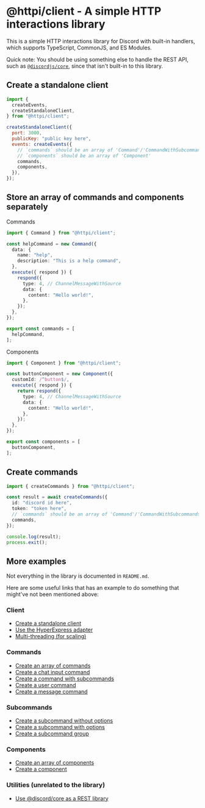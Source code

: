# @httpi/client - A simple HTTP interactions library

This is a simple HTTP interactions library for Discord with built-in handlers, which supports TypeScript, CommonJS, and ES Modules.

Quick note: You should be using something else to handle the REST API, such as [`@discordjs/core`](https://github.com/discordjs/discord.js/tree/main/packages/core), since that isn't built-in to this library.

## Create a standalone client

```js
import {
  createEvents,
  createStandaloneClient,
} from "@httpi/client";

createStandaloneClient({
  port: 3000,
  publicKey: "public key here",
  events: createEvents({
    // `commands` should be an array of 'Command'/'CommandWithSubcommands'
    // `components` should be an array of 'Component'
    commands,
    components,
  }),
});
```

## Store an array of commands and components separately

Commands

```ts
import { Command } from "@httpi/client";

const helpCommand = new Command({
  data: {
    name: "help",
    description: "This is a help command",
  },
  execute({ respond }) {
    respond({
      type: 4, // ChannelMessageWithSource
      data: {
        content: "Hello world!",
      },
    });
  },
});

export const commands = [
  helpCommand,
];
```

Components

```ts
import { Component } from "@httpi/client";

const buttonComponent = new Component({
  customId: /^button$/,
  execute({ respond }) {
    return respond({
      type: 4, // ChannelMessageWithSource
      data: {
        content: "Hello world!",
      },
    });
  },
});

export const components = [
  buttonComponent,
];
```

## Create commands

```ts
import { createCommands } from "@httpi/client";

const result = await createCommands({
  id: "discord id here",
  token: "token here",
  // `commands` should be an array of 'Command'/'CommandWithSubcommands'
  commands,
});

console.log(result);
process.exit();
```

## More examples

Not everything in the library is documented in `README.md`.

Here are some useful links that has an example to do something that might've not been mentioned above:

### Client

- [Create a standalone client](https://github.com/real2two/http-interactions-template/blob/main/apps/example/src/http/listen.ts)
- [Use the HyperExpress adapter](https://github.com/real2two/http-interactions-template/blob/main/packages/discord/src/utils/createStandaloneClient.ts)
- [Multi-threading (for scaling)](https://github.com/real2two/http-interactions-template/blob/main/apps/example/src/http/clusters.ts)

### Commands

- [Create an array of commands](https://github.com/real2two/http-interactions-template/blob/main/apps/example/src/utils/commands.ts)
- [Create a chat input command](https://github.com/real2two/http-interactions-template/blob/main/apps/example/src/commands/command.ts)
- [Create a command with subcommands](https://github.com/real2two/http-interactions-template/blob/main/apps/example/src/commands/subcommand.ts)
- [Create a user command](https://github.com/real2two/http-interactions-template/blob/main/apps/example/src/commands/userRightClick.ts)
- [Create a message command](https://github.com/real2two/http-interactions-template/blob/main/apps/example/src/commands/messageRightClick.ts)

### Subcommands

- [Create a subcommand without options](https://github.com/real2two/http-interactions-template/blob/main/apps/example/src/commands/subcommand/group/hello.ts)
- [Create a subcommand with options](https://github.com/real2two/http-interactions-template/blob/main/apps/example/src/commands/subcommand/options.ts)
- [Create a subcommand group](https://github.com/real2two/http-interactions-template/blob/main/apps/example/src/commands/subcommand/group.ts)

### Components

- [Create an array of components](https://github.com/real2two/http-interactions-template/blob/main/apps/example/src/utils/components.ts)
- [Create a component](https://github.com/real2two/http-interactions-template/blob/main/apps/example/src/components/button.ts)

### Utilities (unrelated to the library)

- [Use @discord/core as a REST library](https://github.com/real2two/http-interactions-template/blob/main/apps/example/src/utils/rest.ts)
